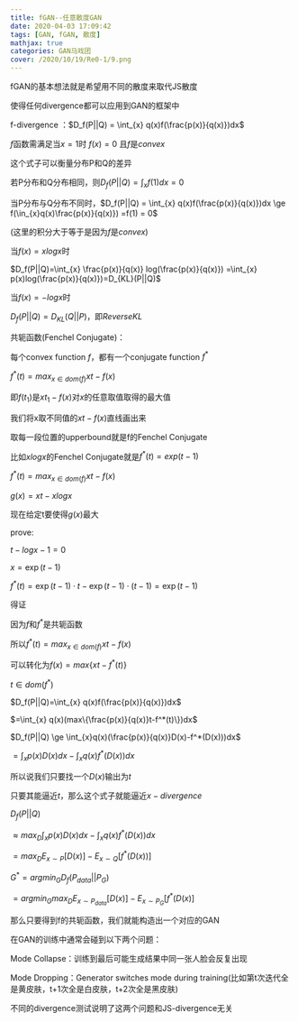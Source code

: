 ```yaml
---
title: fGAN--任意散度GAN
date: 2020-04-03 17:09:42
tags: [GAN, fGAN, 散度]
mathjax: true
categories: GAN马戏团
cover: /2020/10/19/Re0-1/9.png
---
```

fGAN的基本想法就是希望用不同的散度来取代JS散度

使得任何divergence都可以应用到GAN的框架中

f-divergence ：$D_f(P||Q) = \int_{x} q(x)f(\frac{p(x)}{q(x)})dx$

$f$函数需满足当$x=1$时 $f(x)=0$ 且$f$是$convex$

这个式子可以衡量分布P和Q的差异

若P分布和Q分布相同，则$D_f(P||Q) = \int_{x} f(1)dx=0$

当P分布与Q分布不同时，$D_f(P||Q) = \int_{x} q(x)f(\frac{p(x)}{q(x)})dx \ge f(\in_{x}q(x)\frac{p(x)}{q(x)}) =f(1) = 0$

(这里的积分大于等于是因为$f$是$convex$)

当$f(x)=xlogx$时

$D_f(P||Q)=\int_{x} \frac{p(x)}{q(x)} log(\frac{p(x)}{q(x)})
=\int_{x} p(x)log(\frac{p(x)}{q(x)})=D_{KL}(P||Q)$

当$f(x)=-logx$时

$D_f(P||Q)=D_{KL}(Q||P)$，即$Reverse KL$

共轭函数(Fenchel Conjugate)：

每个convex function $f$，都有一个conjugate function $f^*$

$f^*(t)=max_{x \in dom(f)}{xt-f(x)}$

即$f(t_1)$是$xt_1-f(x)$对$x$的任意取值取得的最大值

我们将x取不同值的$xt-f(x)$直线画出来

取每一段位置的upperbound就是f的Fenchel Conjugate

比如$xlogx$的Fenchel Conjugate就是$f^*(t)=exp(t-1)$

$f^*(t)=max_{x \in dom(f)}{xt-f(x)}$

$g(x)=xt-xlogx$ 

现在给定t要使得$g(x)$最大

prove:

$t-logx-1=0$ 

$x=\exp(t-1)$

$f^*(t)=\exp(t-1) \cdot t-\exp(t-1) \cdot (t-1)=\exp(t-1)$

得证

因为$f$和$f^*$是共轭函数

所以$f^*(t)=max_{x \in dom(f)}{xt-f(x)}$ 

可以转化为$f(x)=max\{xt-f^{*}(t)\}$

$t \in dom(f^*)$

$D_f(P||Q)=\int_{x} q(x)f(\frac{p(x)}{q(x)})dx$

$=\int_{x} q(x)(max\{\frac{p(x)}{q(x)}t-f^*(t)\})dx$

$D_f(P||Q) \ge \int_{x}q(x)(\frac{p(x)}{q(x)}D(x)-f^*(D(x)))dx$

$=\int_{x}p(x)D(x)dx-\int_xq(x)f^*(D(x))dx$

所以说我们只要找一个$D(x)$输出为$t$

只要其能逼近$t$，那么这个式子就能逼近$x-divergence$

$D_f(P||Q)$

$\approx max_D \int_x p(x)D(x)dx - \int_xq(x)f^*(D(x))dx$

$=max_D{E_{x \sim P}[D(x)]-E_{x \sim Q}[f^*(D(x))]}$

$G^*=arg min_GD_f(P_{data}||P_G)$

$=arg min_Gmax_D{E_{x \sim P_{data}}[D(x)]-E_{x \sim P_G}[f^*(D(x)]}$

那么只要得到f的共轭函数，我们就能构造出一个对应的GAN

在GAN的训练中通常会碰到以下两个问题：

Mode Collapse：训练到最后可能生成结果中同一张人脸会反复出现

Mode Dropping：Generator switches mode during training(比如第t次迭代全是黄皮肤，t+1次全是白皮肤，t+2次全是黑皮肤)

不同的divergence测试说明了这两个问题和JS-divergence无关


